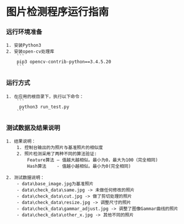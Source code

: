 # 图片检测程序运行指南

### 远行环境准备
    1. 安装Python3
    2. 安装open-cv处理库
        ``` 
        pip3 opencv-contrib-python==3.4.5.20
        ```

### 运行方式
    1. 在应用的根目录下，执行以下命令：
        ```
         python3 run_test.py
        ```

### 测试数据及结果说明
    1. 结果说明：
        1. 控制台输出的为照片与基准照片的相似度
        2. 照片检测采用了两种不同的算法验证:
            Feature算法 — 值越大越相似。最小为0，最大为100（完全相同)
            Hash算法    - 值越小越相似。最小为0(完全相同)

    2. 测试数据说明：
        - data\base_image.jpg为基准照片
        - data\check_data\same.jpg -> 未做任何修改的照片
        - data\check_data\cut.jpg -> 做了剪切处理的照片
        - data\check_data\resize.jpg -> 调整尺寸的照片
        - data\check_data\gammar_adjust.jpg -> 调整了图像Gammar曲线的照片
        - data\check_data\other_x.jpg -> 其他不同的照片
